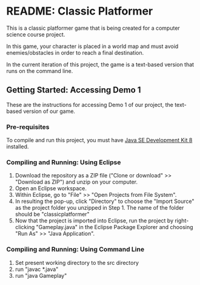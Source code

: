# README: Classic Platformer
This is a classic platformer game that is being created for a computer science course project.

In this game, your character is placed in a world map and must avoid enemies/obstacles in order to reach a final destination.

In the current iteration of this project, the game is a text-based version that runs on the command line. 

## Getting Started: Accessing Demo 1
These are the instructions for accessing Demo 1 of our project, the text-based version of our game. 

### Pre-requisites

To compile and run this project, you must have [Java SE Development Kit 8](https://www.oracle.com/technetwork/java/javase/downloads/jdk8-downloads-2133151.html) installed. 

### Compiling and Running: Using Eclipse
 1. Download the repository as a ZIP file ("Clone or download" >> "Download as ZIP") and unzip on your computer.
 2. Open an Eclipse workspace.
 3. Within Eclipse, go to "File" >> "Open Projects from File System".
 4. In resulting the pop-up, click "Directory" to choose the "Import Source" as the project folder you unzipped in Step 1. The name of the folder should be "classicplatformer"
 5. Now that the project is imported into Eclipse, run the project by right-clicking "Gameplay.java" in the Eclipse Package Explorer and choosing "Run As" >> "Java Application".

### Compiling and Running: Using Command Line
 1. Set present working directory to the src directory
 2. run "javac *.java"
 3. run "java Gameplay"
